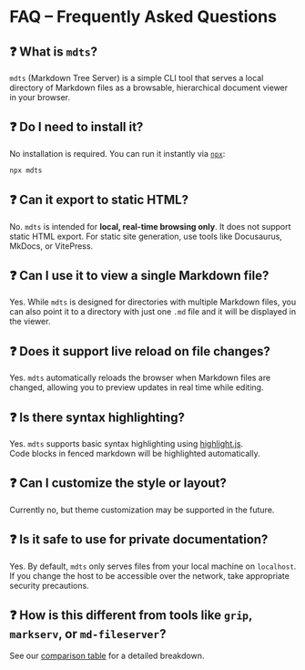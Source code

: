 # FAQ – Frequently Asked Questions

## ❓ What is `mdts`?

`mdts` (Markdown Tree Server) is a simple CLI tool that serves a local directory of Markdown files as a browsable, hierarchical document viewer in your browser.

## ❓ Do I need to install it?

No installation is required. You can run it instantly via [`npx`](https://docs.npmjs.com/cli/v10/commands/npx):

```bash
npx mdts
```

## ❓ Can it export to static HTML?

No. `mdts` is intended for **local, real-time browsing only**.
It does not support static HTML export. For static site generation, use tools like Docusaurus, MkDocs, or VitePress.

## ❓ Can I use it to view a single Markdown file?

Yes. While `mdts` is designed for directories with multiple Markdown files, you can also point it to a directory with just one `.md` file and it will be displayed in the viewer.

## ❓ Does it support live reload on file changes?

Yes. `mdts` automatically reloads the browser when Markdown files are changed, allowing you to preview updates in real time while editing.

## ❓ Is there syntax highlighting?

Yes. `mdts` supports basic syntax highlighting using [highlight.js](https://highlightjs.org/).  
Code blocks in fenced markdown will be highlighted automatically.

## ❓ Can I customize the style or layout?

Currently no, but theme customization may be supported in the future.

## ❓ Is it safe to use for private documentation?

Yes. By default, `mdts` only serves files from your local machine on `localhost`.  
If you change the host to be accessible over the network, take appropriate security precautions.

## ❓ How is this different from tools like `grip`, `markserv`, or `md-fileserver`?

See our [comparison table](./comparison.md) for a detailed breakdown.
